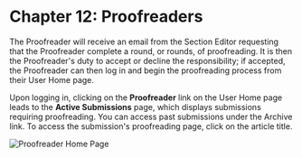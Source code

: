 # Chapter 12: Proofreaders

The Proofreader will receive an email from the Section Editor requesting that the Proofreader complete a round, or rounds, of proofreading. It is then the Proofreader's duty to accept or decline the responsibility; if accepted, the Proofreader can then log in and begin the proofreading process from their User Home page.

Upon logging in, clicking on the **Proofreader** link on the User Home page leads to the **Active Submissions** page, which displays submissions requiring proofreading. You can access past submissions under the Archive link. To access the submission's proofreading page, click on the article title.

![Proofreader Home Page](images/chapter12/proof_1.png)
